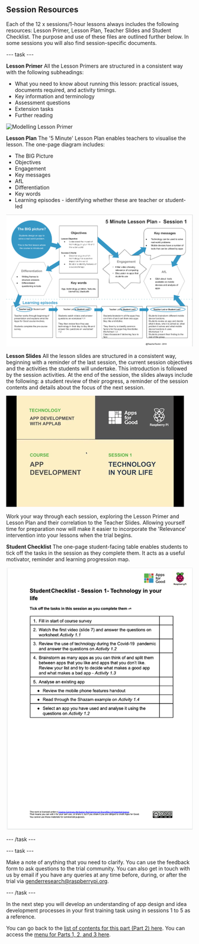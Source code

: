 ## Session Resources

Each of the 12 x sessions/1-hour lessons always includes the following resources: Lesson Primer, Lesson Plan, Teacher Slides and Student Checklist. The purpose and use of these files are outlined further below. In some sessions you will also find session-specific documents.

--- task ---

**Lesson Primer**
All the Lesson Primers are structured in a consistent way with the following subheadings:
+ What you need to know about running this lesson: practical issues, documents required, and activity timings.
+ Key information and terminology
+ Assessment questions
+ Extension tasks
+ Further reading

![Modelling Lesson Primer](images/relevance-LessonPrimer.gif)

**Lesson Plan**
The '5 Minute' Lesson Plan enables teachers to visualise the lesson. The one-page diagram includes: 
+ The BIG Picture
+ Objectives
+ Engagement
+ Key messages
+ AfL
+ Differentiation
+ Key words
+ Learning episodes - identifying whether these are teacher or student-led

![Modelling Lesson  Plan](images/relevance-LessonPlan.png)

**Lesson Slides**
All the lesson slides are structured in a consistent way, beginning with a reminder of the last session, the current session objectives and the activities the students will undertake. This introduction is followed by the session activities. At the end of the session, the slides always include the following: a student review of their progress, a reminder of the session contents and details about the focus of the next session.

![Modelling explore Lesson Slides](images/relevance-LessonSlides.gif)

Work your way through each session, exploring the Lesson Primer and Lesson Plan and their correlation to the Teacher Slides. Allowing yourself time for preparation now will make it easier to incorporate the 'Relevance' intervention into your lessons when the trial begins. 

**Student Checklist**
The one-page student-facing table enables students to tick off the tasks in the session as they complete them. It acts as a useful motivator, reminder and learning progression map. 
 
![Modelling Lesson  Plan](images/relevance-StudentChecklist.png)

--- /task ---

--- task ---

Make a note of anything that you need to clarify. You can use the feedback form to ask questions to the trial community. You can also get in touch with us by email if you have any queries at any time before, during, or after the trial via [genderresearch@raspberrypi.org](mailto:genderresearch@raspberrypi.org).

--- /task ---

In the next step you will develop an understanding of app design and idea development processes in your first training task using in sessions 1 to 5 as a reference.

You can go back to the [list of contents for this part (Part 2) here](https://projects.raspberrypi.org/en/projects/Year8-RelevanceTraining-Part2-GBICi4). 
You can access the [menu for Parts 1, 2, and 3 here](https://projects.raspberrypi.org/en/pathways/year8-relevancetraining-gbici4).
